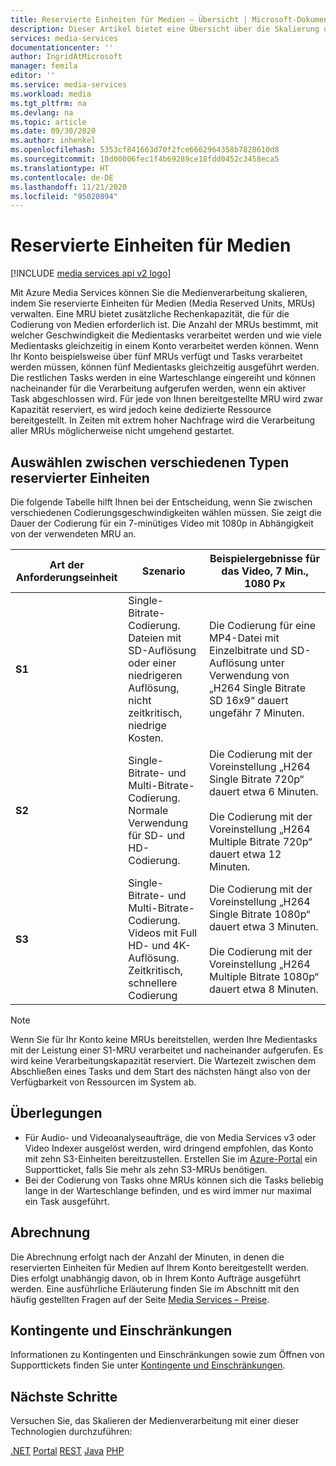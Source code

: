 ```yaml
---
title: Reservierte Einheiten für Medien – Übersicht | Microsoft-Dokumentation
description: Dieser Artikel bietet eine Übersicht über die Skalierung der Medienverarbeitung mithilfe von Azure Media Services.
services: media-services
documentationcenter: ''
author: IngridAtMicrosoft
manager: femila
editor: ''
ms.service: media-services
ms.workload: media
ms.tgt_pltfrm: na
ms.devlang: na
ms.topic: article
ms.date: 09/30/2020
ms.author: inhenkel
ms.openlocfilehash: 5353cf841663d70f2fce6662964358b7828610d8
ms.sourcegitcommit: 10d00006fec1f4b69289ce18fdd0452c3458eca5
ms.translationtype: HT
ms.contentlocale: de-DE
ms.lasthandoff: 11/21/2020
ms.locfileid: "95020894"
---
```

# <a name="media-reserved-units"></a>Reservierte Einheiten für Medien

[!INCLUDE [media services api v2 logo](./includes/v2-hr.md)]

Mit Azure Media Services können Sie die Medienverarbeitung skalieren, indem Sie reservierte Einheiten für Medien (Media Reserved Units, MRUs) verwalten. Eine MRU bietet zusätzliche Rechenkapazität, die für die Codierung von Medien erforderlich ist. Die Anzahl der MRUs bestimmt, mit welcher Geschwindigkeit die Medientasks verarbeitet werden und wie viele Medientasks gleichzeitig in einem Konto verarbeitet werden können. Wenn Ihr Konto beispielsweise über fünf MRUs verfügt und Tasks verarbeitet werden müssen, können fünf Medientasks gleichzeitig ausgeführt werden. Die restlichen Tasks werden in eine Warteschlange eingereiht und können nacheinander für die Verarbeitung aufgerufen werden, wenn ein aktiver Task abgeschlossen wird. Für jede von Ihnen bereitgestellte MRU wird zwar Kapazität reserviert, es wird jedoch keine dedizierte Ressource bereitgestellt. In Zeiten mit extrem hoher Nachfrage wird die Verarbeitung aller MRUs möglicherweise nicht umgehend gestartet.

## <a name="choosing-between-different-reserved-unit-types"></a>Auswählen zwischen verschiedenen Typen reservierter Einheiten

Die folgende Tabelle hilft Ihnen bei der Entscheidung, wenn Sie zwischen verschiedenen Codierungsgeschwindigkeiten wählen müssen.  Sie zeigt die Dauer der Codierung für ein 7-minütiges Video mit 1080p in Abhängigkeit von der verwendeten MRU an.

|Art der Anforderungseinheit|Szenario|Beispielergebnisse für das Video, 7 Min., 1080 Px |
|---|---|---|
| **S1**|Single-Bitrate-Codierung. <br/>Dateien mit SD-Auflösung oder einer niedrigeren Auflösung, nicht zeitkritisch, niedrige Kosten.|Die Codierung für eine MP4-Datei mit Einzelbitrate und SD-Auflösung unter Verwendung von „H264 Single Bitrate SD 16x9“ dauert ungefähr 7 Minuten.|
| **S2**|Single-Bitrate- und Multi-Bitrate-Codierung.<br/>Normale Verwendung für SD- und HD-Codierung.|Die Codierung mit der Voreinstellung „H264 Single Bitrate 720p“ dauert etwa 6 Minuten.<br/><br/>Die Codierung mit der Voreinstellung „H264 Multiple Bitrate 720p“ dauert etwa 12 Minuten.|
| **S3**|Single-Bitrate- und Multi-Bitrate-Codierung.<br/>Videos mit Full HD- und 4K-Auflösung. Zeitkritisch, schnellere Codierung|Die Codierung mit der Voreinstellung „H264 Single Bitrate 1080p“ dauert etwa 3 Minuten.<br/><br/>Die Codierung mit der Voreinstellung „H264 Multiple Bitrate 1080p“ dauert etwa 8 Minuten.|

> [!NOTE]
> Wenn Sie für Ihr Konto keine MRUs bereitstellen, werden Ihre Medientasks mit der Leistung einer S1-MRU verarbeitet und nacheinander aufgerufen. Es wird keine Verarbeitungskapazität reserviert. Die Wartezeit zwischen dem Abschließen eines Tasks und dem Start des nächsten hängt also von der Verfügbarkeit von Ressourcen im System ab.

## <a name="considerations"></a>Überlegungen

* Für Audio- und Videoanalyseaufträge, die von Media Services v3 oder Video Indexer ausgelöst werden, wird dringend empfohlen, das Konto mit zehn S3-Einheiten bereitzustellen. Erstellen Sie im [Azure-Portal](https://portal.azure.com/) ein Supportticket, falls Sie mehr als zehn S3-MRUs benötigen.
* Bei der Codierung von Tasks ohne MRUs können sich die Tasks beliebig lange in der Warteschlange befinden, und es wird immer nur maximal ein Task ausgeführt.

## <a name="billing"></a>Abrechnung

Die Abrechnung erfolgt nach der Anzahl der Minuten, in denen die reservierten Einheiten für Medien auf Ihrem Konto bereitgestellt werden. Dies erfolgt unabhängig davon, ob in Ihrem Konto Aufträge ausgeführt werden. Eine ausführliche Erläuterung finden Sie im Abschnitt mit den häufig gestellten Fragen auf der Seite [Media Services – Preise](https://azure.microsoft.com/pricing/details/media-services/).

## <a name="quotas-and-limitations"></a>Kontingente und Einschränkungen

Informationen zu Kontingenten und Einschränkungen sowie zum Öffnen von Supporttickets finden Sie unter [Kontingente und Einschränkungen](media-services-quotas-and-limitations.md).

## <a name="next-steps"></a>Nächste Schritte

Versuchen Sie, das Skalieren der Medienverarbeitung mit einer dieser Technologien durchzuführen:

[.NET](media-services-dotnet-encoding-units.md)
[Portal](media-services-portal-scale-media-processing.md)
[REST](/rest/api/media/operations/encodingreservedunittype)
[Java](https://github.com/rnrneverdies/azure-sdk-for-media-services-java-samples)
[PHP](https://github.com/Azure/azure-sdk-for-php/tree/master/examples/MediaServices)